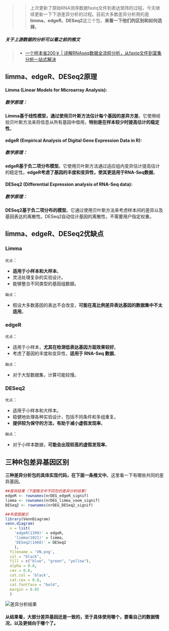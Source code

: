 >> 上次更新了原始RNA测序数据fastq文件到表达矩阵的过程，今天继续更新一下下游差异分析的过程。目前大多数差异分析用的是**limma、edgeR、DESeq2**这三个包，**来看一下他们的区别和如何选择**。

##### 关于上游数据的分析可以看之前的推文
> - [一个样本省200￥ | 详解RNAseq数据全流程分析，从fastq文件到富集分析一站式解决](https://mp.weixin.qq.com/s?__biz=Mzg2NjYzNjQ4Ng==&mid=2247489164&idx=1&sn=0855b5bdebcc9f81849e373bba72392a&chksm=ce469125f9311833fa15e1ecca73a35b73a9e1352f5a44c7ee22d644f6caa2faf2ede74cd5af&token=233606338&lang=zh_CN#rd)


## limma、edgeR、DESeq2原理

#### Limma (Linear Models for Microarray Analysis):

##### 数学原理：
**Limma基于线性模型，通过使用贝叶斯方法估计每个基因的差异方差**。它使用经验贝叶斯方法来将信息从所有基因中借用，**特别是在样本较少时提高估计的稳定性**。

#### edgeR (Empirical Analysis of Digital Gene Expression Data in R):

##### 数学原理：

**edgeR基于负二项分布模型**。它使用贝叶斯方法通过适应组内变异估计提高估计的稳定性。**edgeR考虑了基因的丰度和变异性，使其更适用于RNA-Seq数据**。

#### DESeq2 (Differential Expression analysis of RNA-Seq data):
##### 数学原理：
**DESeq2基于负二项分布的模型**。它通过使用贝叶斯方法来考虑样本间的差异以及基因表达的离散性。DESeq2自动估计基因的离散性，不需要用户指定权重。

## limma、edgeR、DESeq2优缺点

### Limma
`优点`：
- **适用于小样本和大样本**。
- 灵活处理复杂的实验设计。
- 能够整合不同类型的基因组数据。

`缺点`：
- 假设大多数基因的表达不会改变，**可能在高比例差异表达基因的数据集中不太适用**。

### edgeR

`优点`：
- 适用于小样本，**尤其在检测低表达基因方面效果较好**。
- 考虑了基因的丰度和变异性，**适用于 RNA-Seq 数据**。

`缺点`：
- 对于大型数据集，计算可能较慢。

### DESeq2

`优点`：

- 适用于小样本和大样本。
- 稳健地处理各种实验设计，包括不同条件和多组重复。
- **提供较为保守的方法，有助于减小虚假发现率**。

`缺点`：
- 对于小样本数据，**可能会出现较高的虚假发现率**。

## 三种R包差异基因区别

**三种差异分析包的具体实现代码，在下面一条推文中**。这里看一下有哪些共同的差异基因。

```r
##差异结果（下面推文中不同包的差异分析结果）
edgeR <- rownames(nrDEG_edgeR_signif)
limma <- rownames(nrDEG_limma_voom_signif)
DESeq2 <- rownames(nrDEG_DESeq2_signif)

##韦恩图展示
library(VennDiagram)
venn.diagram(
  x = list(
    'edgeR(1399)' = edgeR,
    'limma(1021)' = limma,
    'DESeq2(1468)' = DESeq2
    ),
  filename = 'VN.png',
  col = "black",
  fill = c("blue", "green", "yellow"),
  alpha = 0.8,
  cex = 0.8,
  cat.col = 'black',
  cat.cex = 0.8,
  cat.fontface = "bold",
  margin = 0.05
  )
```

![差异分析结果](https://files.mdnice.com/user/23696/53bd7060-ba75-4f9c-9a0e-9b6d40021c12.png)

#### 从结果看，大部分差异基因还是一致的，至于具体使用哪个，要看自己的数据情况，以及更倾向于哪个了。